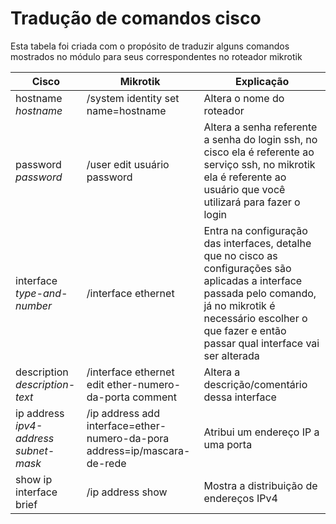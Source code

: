 # Tradução de comandos cisco
Esta tabela foi criada com o propósito de traduzir alguns comandos mostrados no módulo para seus correspondentes no roteador mikrotik

| Cisco                                   | Mikrotik                                                                  | Explicação                                                                                                                                                                                                                  |
|-----------------------------------------|---------------------------------------------------------------------------|-----------------------------------------------------------------------------------------------------------------------------------------------------------------------------------------------------------------------------|
| hostname *hostname*                     | /system identity set name=hostname                                        | Altera o nome do roteador                                                                                                                                                                                                   |
| password *password*                     | /user edit usuário password                                               | Altera a senha referente a senha do login ssh, no cisco ela é referente ao serviço ssh, no mikrotik ela é referente ao usuário que você utilizará para fazer o login                                                        |
| interface *type-and-number*             | /interface ethernet                                                       | Entra na configuração das interfaces, detalhe que no cisco as configurações são aplicadas a interface passada pelo comando, já no mikrotik é necessário escolher o que fazer e então passar qual interface vai ser alterada |
| description *description-text*          | /interface ethernet edit ether-numero-da-porta comment                    | Altera a descrição/comentário dessa interface                                                                                                                                                                               |
| ip address *ipv4-address* *subnet-mask* | /ip address add interface=ether-numero-da-pora address=ip/mascara-de-rede | Atribui um endereço IP a uma porta                                                                                                                                                                                          |
| show ip interface brief                 | /ip address show                                                          | Mostra a distribuição de endereços IPv4                                                                                                                                                                                     |